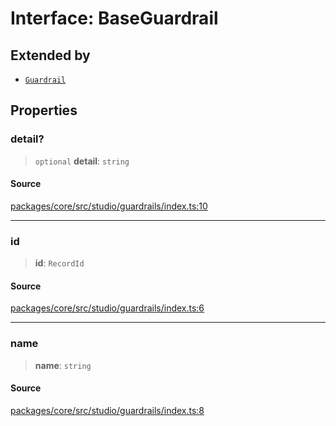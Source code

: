 # Interface: BaseGuardrail

## Extended by

- [`Guardrail`](Guardrail.md)

## Properties

### detail?

> `optional` **detail**: `string`

#### Source

[packages/core/src/studio/guardrails/index.ts:10](https://github.com/VictorS67/encre/blob/42c3bddca4be2d23ad959c1c99381eefbf43789c/packages/core/src/studio/guardrails/index.ts#L10)

***

### id

> **id**: `RecordId`

#### Source

[packages/core/src/studio/guardrails/index.ts:6](https://github.com/VictorS67/encre/blob/42c3bddca4be2d23ad959c1c99381eefbf43789c/packages/core/src/studio/guardrails/index.ts#L6)

***

### name

> **name**: `string`

#### Source

[packages/core/src/studio/guardrails/index.ts:8](https://github.com/VictorS67/encre/blob/42c3bddca4be2d23ad959c1c99381eefbf43789c/packages/core/src/studio/guardrails/index.ts#L8)
